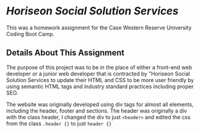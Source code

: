 # __*Horiseon Social Solution Services*__
This was a homework assignment for the Case Western Reserve University Coding Boot Camp.


## __Details About This Assignment__
The purpose of this project was to be in the place of either a front-end web developer or a junior web developer that is contracted by "Horiseon Social Solution Services to update their HTML and CSS to be more user friendly by using semantic HTML tags and industry standard practices including proper SEO.

The website was originally developed using div tags for almost all elements, including the header, footer and sections. The header was originally a div with the class header, I changed the div to just `<header>` and edited the css from the class `.header {}` to just `header {}`

